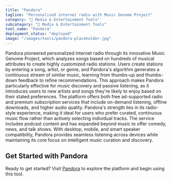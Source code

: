 ```yaml
---
title: "Pandora"
tagline: "Personalized internet radio with Music Genome Project"
category: "🎵 Media & Entertainment Tools"
subcategory: "🎵 Media & Entertainment Tools"
tool_name: "Pandora"
deployment_status: "deployed"
image: "/images/tools/pandora-placeholder.jpg"
---
```

Pandora pioneered personalized internet radio through its innovative Music Genome Project, which analyzes songs based on hundreds of musical attributes to create highly customized radio stations. Users create stations by entering a song, artist, or genre, and Pandora's algorithm generates a continuous stream of similar music, learning from thumbs-up and thumbs-down feedback to refine recommendations. This approach makes Pandora particularly effective for music discovery and passive listening, as it introduces users to new artists and songs they're likely to enjoy based on their stated preferences. The platform offers both free ad-supported radio and premium subscription services that include on-demand listening, offline downloads, and higher audio quality. Pandora's strength lies in its radio-style experience, making it ideal for users who prefer curated, continuous music flow rather than actively selecting individual tracks. The service includes podcast content and has expanded beyond music to offer comedy, news, and talk shows. With desktop, mobile, and smart speaker compatibility, Pandora provides seamless listening across devices while maintaining its core focus on intelligent music curation and discovery.
## Get Started with Pandora

Ready to get started? Visit [Pandora](https://pandora.com) to explore the platform and begin using this tool.
